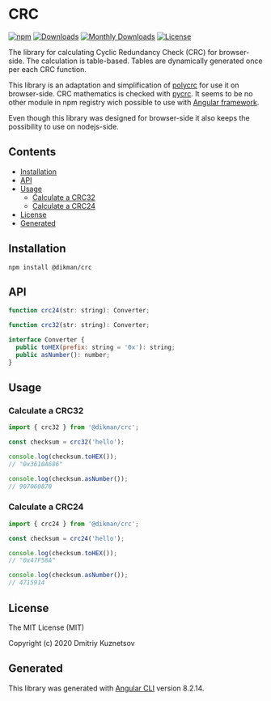 # CRC

[![npm](https://img.shields.io/npm/v/@dikman/crc.svg?maxAge=2592000?style=plastic)](https://www.npmjs.com/package/@dikman/crc)
[![Downloads](https://img.shields.io/npm/dt/@dikman/crc.svg?maxAge=2592000?style=plastic)](https://www.npmjs.com/package/@dikman/crc)
[![Monthly Downloads](https://img.shields.io/npm/dm/@dikman/crc.svg)](https://www.npmjs.com/package/@dikman/crc)
[![License](https://img.shields.io/npm/l/express.svg?maxAge=2592000)](/LICENSE)

The library for calculating Cyclic Redundancy Check (CRC) for browser-side. The calculation is table-based. Tables are dynamically generated once per each CRC function.

This library is an adaptation and simplification of [polycrc](https://github.com/latysheff/node-polycrc.git) for use it on browser-side. CRC mathematics is checked with [pycrc](https://github.com/tpircher/pycrc.git). It seems to be no other module in npm registry wich possible to use with [Angular framework](https://angular.io).

Even though this library was designed for browser-side it also keeps the possibility to use on nodejs-side.

## Contents

<!-- START doctoc generated TOC please keep comment here to allow auto update -->
<!-- DON'T EDIT THIS SECTION, INSTEAD RE-RUN doctoc TO UPDATE -->


- [Installation](#installation)
- [API](#api)
- [Usage](#usage)
  - [Calculate a CRC32](#calculate-a-crc32)
  - [Calculate a CRC24](#calculate-a-crc24)
- [License](#license)
- [Generated](#generated)

<!-- END doctoc generated TOC please keep comment here to allow auto update -->

## Installation

```
npm install @dikman/crc
```

## API

```js
function crc24(str: string): Converter;
```

```js
function crc32(str: string): Converter;
```

```js
interface Converter {
  public toHEX(prefix: string = '0x'): string;
  public asNumber(): number;
}
```

## Usage

### Calculate a CRC32

```js
import { crc32 } from '@dikman/crc';

const checksum = crc32('hello');

console.log(checksum.toHEX());
// "0x3610A686"

console.log(checksum.asNumber());
// 907060870
```

### Calculate a CRC24

```js
import { crc24 } from '@dikman/crc';

const checksum = crc24('hello');

console.log(checksum.toHEX());
// "0x47F58A"

console.log(checksum.asNumber());
// 4715914
```

## License

The MIT License (MIT)

Copyright (c) 2020 Dmitriy Kuznetsov

## Generated

This library was generated with [Angular CLI](https://github.com/angular/angular-cli) version 8.2.14.
